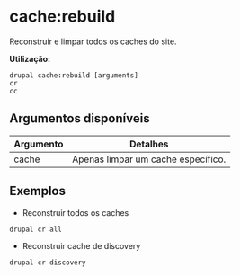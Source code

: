 # cache:rebuild
Reconstruir e limpar todos os caches do site.

**Utilização:**
```
drupal cache:rebuild [arguments]
cr
cc
```

## Argumentos disponíveis
Argumento | Detalhes
---------|-------------
cache | Apenas limpar um cache específico.

## Exemplos
* Reconstruir todos os caches
```
drupal cr all
```
* Reconstruir cache de discovery
```
drupal cr discovery
```
